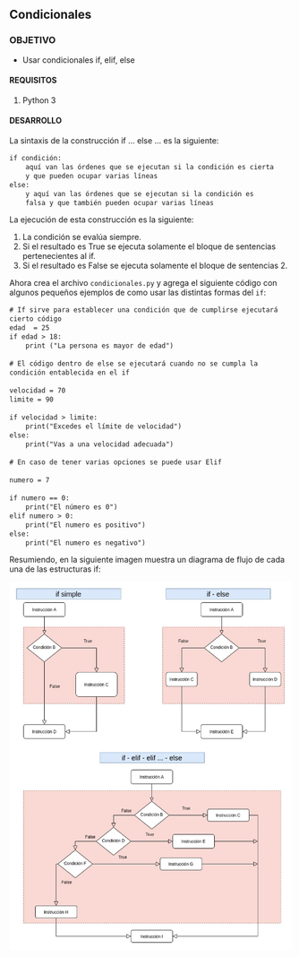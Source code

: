 
## Condicionales

### OBJETIVO

- Usar condicionales if, elif, else

#### REQUISITOS
 
1. Python 3

#### DESARROLLO

La sintaxis de la construcción if ... else ... es la siguiente:

```
if condición:
    aquí van las órdenes que se ejecutan si la condición es cierta
    y que pueden ocupar varias líneas
else:
    y aquí van las órdenes que se ejecutan si la condición es
    falsa y que también pueden ocupar varias líneas

```
La ejecución de esta construcción es la siguiente:

1. La condición se evalúa siempre.
1. Si el resultado es True se ejecuta solamente el bloque de sentencias pertenecientes al if.
1. Si el resultado es False se ejecuta solamente el bloque de sentencias 2.

Ahora crea el archivo `condicionales.py` y agrega el siguiente código con algunos pequeños ejemplos de como usar las distintas formas del `if`:

```
# If sirve para establecer una condición que de cumplirse ejecutará cierto código
edad  = 25
if edad > 18:
    print ("La persona es mayor de edad")

# El código dentro de else se ejecutará cuando no se cumpla la condición entablecida en el if

velocidad = 70
limite = 90

if velocidad > limite:
    print("Excedes el límite de velocidad")
else:
    print("Vas a una velocidad adecuada")
    
# En caso de tener varias opciones se puede usar Elif

numero = 7

if numero == 0:
    print("El número es 0")
elif numero > 0:
    print("El numero es positivo")
else:
    print("El numero es negativo")
```

Resumiendo, en la siguiente imagen muestra un diagrama de flujo de cada una de las estructuras if:

![if-elif-else](media/python-if.jpg)


